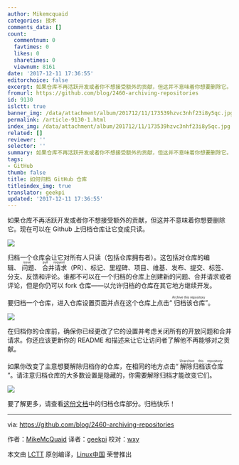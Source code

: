 ```yaml
---
author: Mikemcquaid
categories: 技术
comments_data: []
count:
  commentnum: 0
  favtimes: 0
  likes: 0
  sharetimes: 0
  viewnum: 8161
date: '2017-12-11 17:36:55'
editorchoice: false
excerpt: 如果仓库不再活跃开发或者你不想接受额外的贡献，但这并不意味着你想要删除它。现在可以在 Github 上归档仓库让它变成只读。
fromurl: https://github.com/blog/2460-archiving-repositories
id: 9130
islctt: true
banner_img: /data/attachment/album/201712/11/173539hzvc3nhf23i8y5qc.jpg
permalink: /article-9130-1.html
index_img: /data/attachment/album/201712/11/173539hzvc3nhf23i8y5qc.jpg.thumb.jpg
related: []
reviewer: ''
selector: ''
summary: 如果仓库不再活跃开发或者你不想接受额外的贡献，但这并不意味着你想要删除它。现在可以在 Github 上归档仓库让它变成只读。
tags:
- GitHub
thumb: false
title: 如何归档 GitHub 仓库
titleindex_img: true
translator: geekpi
updated: '2017-12-11 17:36:55'
---
```


如果仓库不再活跃开发或者你不想接受额外的贡献，但这并不意味着你想要删除它。现在可以在 Github 上归档仓库让它变成只读。


![](/data/attachment/album/201712/11/173539hzvc3nhf23i8y5qc.jpg)


归档一个仓库会让它对所有人只读（包括仓库拥有者）。这包括对仓库的编辑、<ruby> 问题 <rt>  issue </rt></ruby>、<ruby> 合并请求 <rt>  pull request </rt></ruby>（PR）、标记、里程碑、项目、维基、发布、提交、标签、分支、反馈和评论。谁都不可以在一个归档的仓库上创建新的问题、合并请求或者评论，但是你仍可以 fork 仓库——以允许归档的仓库在其它地方继续开发。


要归档一个仓库，进入仓库设置页面并点在这个仓库上点击“<ruby> 归档该仓库 <rt>  Archive this repository </rt></ruby>”。


![](/data/attachment/album/201712/11/173556d6868qafyvv1qpvv.jpg)


在归档你的仓库前，确保你已经更改了它的设置并考虑关闭所有的开放问题和合并请求。你还应该更新你的 README 和描述来让它让访问者了解他不再能够对之贡献。


如果你改变了主意想要解除归档你的仓库，在相同的地方点击“<ruby> 解除归档该仓库 <rt>  Unarchive this repository </rt></ruby>”。请注意归档仓库的大多数设置是隐藏的，你需要解除归档才能改变它们。


![](/data/attachment/album/201712/11/173612ii1ty06diqjv9d1l.jpg)


要了解更多，请查看[这份文档](https://help.github.com/articles/about-archiving-repositories/)中的归档仓库部分。归档快乐！




---


via: <https://github.com/blog/2460-archiving-repositories>


作者：[MikeMcQuaid](https://github.com/MikeMcQuaid) 译者：[geekpi](https://github.com/geekpi) 校对：[wxy](https://github.com/wxy)


本文由 [LCTT](https://github.com/LCTT/TranslateProject) 原创编译，[Linux中国](https://linux.cn/) 荣誉推出